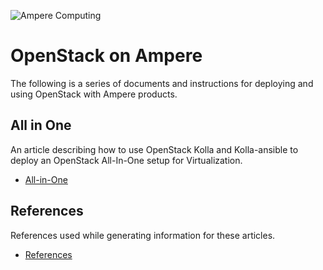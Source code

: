 ![Ampere Computing](https://avatars2.githubusercontent.com/u/34519842?s=400&u=1d29afaac44f477cbb0226139ec83f73faefe154&v=4)

# OpenStack on Ampere

The following is a series of documents and instructions for  deploying and using OpenStack with Ampere products.


## All in One

An article describing how to use OpenStack Kolla and Kolla-ansible to deploy an OpenStack All-In-One setup for Virtualization.

* [All-in-One](All-in-One.md)

## References

References used while generating information for these articles.

* [References](References.md)
